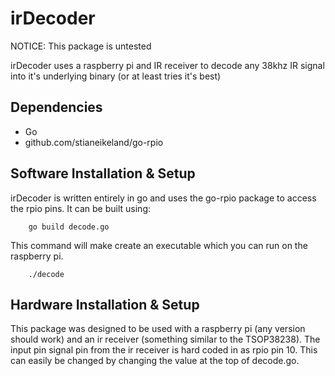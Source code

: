 irDecoder
=======

NOTICE: This package is untested

irDecoder uses a raspberry pi and IR receiver to decode any 38khz IR signal into it's underlying binary (or at least tries it's best)

Dependencies
------------
- Go
- github.com/stianeikeland/go-rpio

Software Installation & Setup
-----------------------------
irDecoder is written entirely in go and uses the go-rpio package to access the rpio pins. It can be built using:
        
        go build decode.go

This command will make create an executable which you can run on the raspberry pi.
        
        ./decode

Hardware Installation & Setup
-----------------------------
This package was designed to be used with a raspberry pi (any version should work) and an ir receiver (something similar to the TSOP38238). The input pin signal pin from the ir receiver is hard coded in as rpio pin 10. This can easily be changed by changing the value at the top of decode.go. 